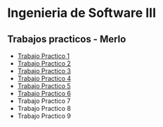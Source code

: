 # Ingenieria de Software III
## Trabajos practicos - Merlo
* [Trabajo Practico 1](https://github.com/SantiagoMerlo/IS3-Merlo/tree/master/Trabajo-Practico-1/README.MD)
* [Trabajo Practico 2](https://github.com/SantiagoMerlo/IS3-Merlo/tree/master/Trabajo-Practico-2/README.MD)
* [Trabajo Practico 3](https://github.com/SantiagoMerlo/IS3-Merlo/blob/master/Trabajo-Practico-3/README.MD)
* [Trabajo Practico 4](https://github.com/SantiagoMerlo/IS3-Merlo/blob/master/Trabajo-Practico-4/README.md)
* [Trabajo Practico 5](https://i.pinimg.com/originals/0d/96/4e/0d964e0d6e6c9f34f0f4c46ec674ac97.jpg)
* [Trabajo Practico 6](https://github.com/SantiagoMerlo/IS3-Merlo/blob/master/Trabajo-Practico-6/README.md)
* Trabajo Practico 7
* Trabajo Practico 8
* Trabajo Practico 9
